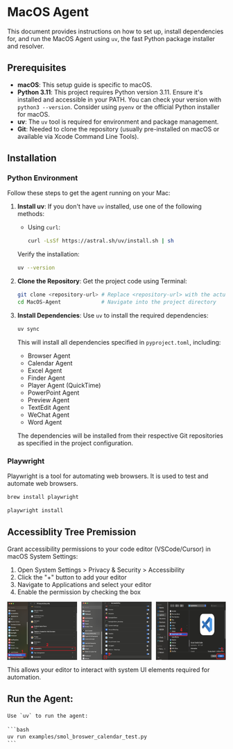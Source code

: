 # MacOS Agent

[//]: # (Optional: Add a brief one-sentence description of the agent here)

This document provides instructions on how to set up, install dependencies for, and run the MacOS Agent using `uv`, the fast Python package installer and resolver.

## Prerequisites

*   **macOS**: This setup guide is specific to macOS.
*   **Python 3.11**: This project requires Python version 3.11. Ensure it's installed and accessible in your PATH. You can check your version with `python3 --version`. Consider using `pyenv` or the official Python installer for macOS.
*   **uv**: The `uv` tool is required for environment and package management.
*   **Git**: Needed to clone the repository (usually pre-installed on macOS or available via Xcode Command Line Tools).

## Installation

### Python Environment
Follow these steps to get the agent running on your Mac:

1.  **Install uv**:
    If you don't have `uv` installed, use one of the following methods:

    *   Using `curl`:
        ```bash
        curl -LsSf https://astral.sh/uv/install.sh | sh
        ```
    Verify the installation:
    ```bash
    uv --version
    ```

2.  **Clone the Repository**:
    Get the project code using Terminal:
    ```bash
    git clone <repository-url> # Replace <repository-url> with the actual URL
    cd MacOS-Agent             # Navigate into the project directory
    ```

3.  **Install Dependencies**:
    Use `uv` to install the required dependencies:
    ```bash
    uv sync
    ```
    This will install all dependencies specified in `pyproject.toml`, including:
    - Browser Agent
    - Calendar Agent 
    - Excel Agent
    - Finder Agent
    - Player Agent (QuickTime)
    - PowerPoint Agent
    - Preview Agent
    - TextEdit Agent
    - WeChat Agent
    - Word Agent

    The dependencies will be installed from their respective Git repositories as specified in the project configuration.

### Playwright

Playwright is a tool for automating web browsers. It is used to test and automate web browsers.

```bash
brew install playwright
```

```bash
playwright install
```

## Accessiblity Tree Premission

Grant accessibility permissions to your code editor (VSCode/Cursor) in macOS System Settings:

1. Open System Settings > Privacy & Security > Accessibility
2. Click the "+" button to add your editor
3. Navigate to Applications and select your editor
4. Enable the permission by checking the box

<div style="display: flex; justify-content: space-between;">
    <img src="figure/acc_tree1.png" alt="Accessibility Tree Permission 1" width="32%">
    <img src="figure/acc_tree2.png" alt="Accessibility Tree Permission 2" width="32%">
    <img src="figure/acc_tree3.png" alt="Accessibility Tree Permission 3" width="32%">
</div>

This allows your editor to interact with system UI elements required for automation.



## Run the Agent:
    
    Use `uv` to run the agent:

    ```bash
    uv run examples/smol_broswer_calendar_test.py
    ```
